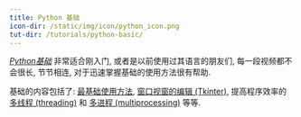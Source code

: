 ```yaml
---
title: Python 基础
icon-dir: /static/img/icon/python_icon.png
tut-dir: /tutorials/python-basic/
---
```

[*Python基础*]({{page.tut-dir}}) 非常适合刚入门, 
或者是以前使用过其语言的朋友们, 每一段视频都不会很长, 
节节相连, 对于迅速掌握基础的使用方法很有帮助.

基础的内容包括了: [最基础使用方法](/tutorials/python-basic/basic/),
[窗口视窗的编辑 (Tkinter)](/tutorials/python-basic/tkinter/),
提高程序效率的[多线程 (threading)](/tutorials/python-basic/threading/) 和
[多进程 (multiprocessing)](/tutorials/python-basic/multiprocessing/) 等等.
